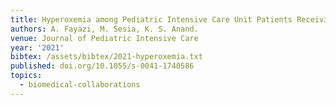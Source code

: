 ```yaml
---
title: Hyperoxemia among Pediatric Intensive Care Unit Patients Receiving Oxygen Therapy
authors: A. Fayazi, M. Sesia, K. S. Anand.
venue: Journal of Pediatric Intensive Care
year: '2021'
bibtex: /assets/bibtex/2021-hyperoxemia.txt
published: doi.org/10.1055/s-0041-1740586
topics:
  - biomedical-collaborations
---
```

